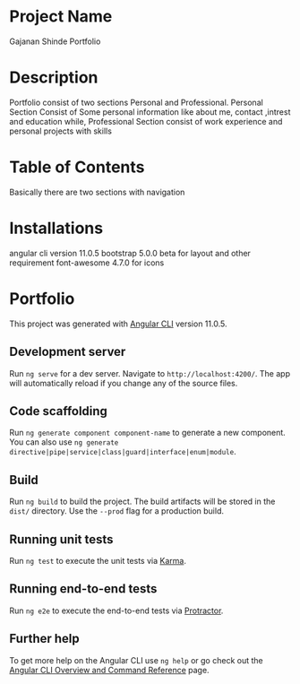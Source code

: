 # Project Name

Gajanan Shinde Portfolio 

# Description

Portfolio consist of two sections Personal and Professional.
Personal Section Consist of Some personal information like about me, contact ,intrest and education while,
Professional Section consist of work experience and personal projects with skills

# Table of Contents

Basically there are two sections with navigation

# Installations

angular cli version 11.0.5
bootstrap 5.0.0 beta for layout and other requirement
font-awesome 4.7.0 for icons

# Portfolio

This project was generated with [Angular CLI](https://github.com/angular/angular-cli) version 11.0.5.

## Development server

Run `ng serve` for a dev server. Navigate to `http://localhost:4200/`. The app will automatically reload if you change any of the source files.

## Code scaffolding

Run `ng generate component component-name` to generate a new component. You can also use `ng generate directive|pipe|service|class|guard|interface|enum|module`.

## Build

Run `ng build` to build the project. The build artifacts will be stored in the `dist/` directory. Use the `--prod` flag for a production build.

## Running unit tests

Run `ng test` to execute the unit tests via [Karma](https://karma-runner.github.io).

## Running end-to-end tests

Run `ng e2e` to execute the end-to-end tests via [Protractor](http://www.protractortest.org/).

## Further help

To get more help on the Angular CLI use `ng help` or go check out the [Angular CLI Overview and Command Reference](https://angular.io/cli) page.
